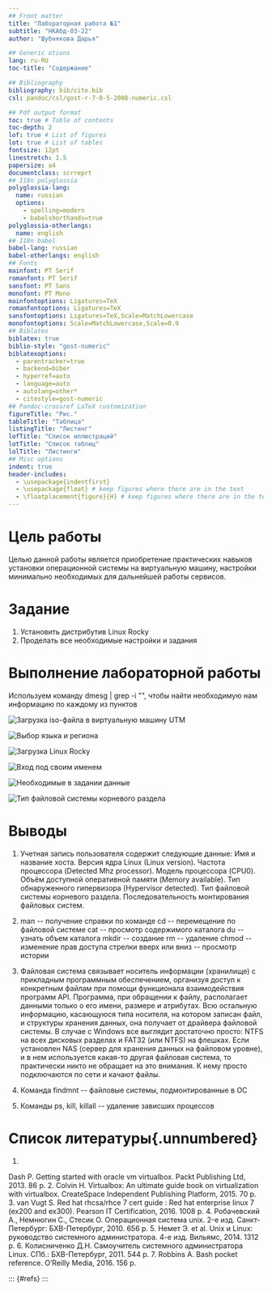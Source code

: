 ```yaml
---
## Front matter
title: "Лабораторная работа №1"
subtitle: "НКАбд-03-22"
author: "Шубнякова Дарья"

## Generic otions
lang: ru-RU
toc-title: "Содержание"

## Bibliography
bibliography: bib/cite.bib
csl: pandoc/csl/gost-r-7-0-5-2008-numeric.csl

## Pdf output format
toc: true # Table of contents
toc-depth: 2
lof: true # List of figures
lot: true # List of tables
fontsize: 12pt
linestretch: 1.5
papersize: a4
documentclass: scrreprt
## I18n polyglossia
polyglossia-lang:
  name: russian
  options:
    - spelling=modern
    - babelshorthands=true
polyglossia-otherlangs:
  name: english
## I18n babel
babel-lang: russian
babel-otherlangs: english
## Fonts
mainfont: PT Serif
romanfont: PT Serif
sansfont: PT Sans
monofont: PT Mono
mainfontoptions: Ligatures=TeX
romanfontoptions: Ligatures=TeX
sansfontoptions: Ligatures=TeX,Scale=MatchLowercase
monofontoptions: Scale=MatchLowercase,Scale=0.9
## Biblatex
biblatex: true
biblio-style: "gost-numeric"
biblatexoptions:
  - parentracker=true
  - backend=biber
  - hyperref=auto
  - language=auto
  - autolang=other*
  - citestyle=gost-numeric
## Pandoc-crossref LaTeX customization
figureTitle: "Рис."
tableTitle: "Таблица"
listingTitle: "Листинг"
lofTitle: "Список иллюстраций"
lotTitle: "Список таблиц"
lolTitle: "Листинги"
## Misc options
indent: true
header-includes:
  - \usepackage{indentfirst}
  - \usepackage{float} # keep figures where there are in the text
  - \floatplacement{figure}{H} # keep figures where there are in the text
---
```


# Цель работы

Целью данной работы является приобретение практических навыков установки операционной системы на виртуальную машину, настройки минимально необходимых для дальнейшей работы сервисов.

# Задание

1) Установить дистрибутив Linux Rocky
2) Проделать все необходимые настройки и задания

# Выполнение лабораторной работы

Используем команду dmesg | grep -i "", чтобы найти необходимую нам информацию по каждому из пунктов

![Загрузка iso-файла в виртуальную машину UTM](image/1.png)

![Выбор языка и региона](image/2.png)

![Загрузка Linux Rocky](image/3.png)

![Вход под своим именем](image/4.png)

![Необходимые в задании данные](image/5.png)

![Тип файловой системы корневого раздела](image/6.png)

# Выводы

1) Учетная запись пользователя содержит следующие данные:
Имя и название хоста.
Версия ядра Linux (Linux version).
Частота процессора (Detected Mhz processor).
Модель процессора (CPU0).
Объём доступной оперативной памяти (Memory available).
Тип обнаруженного гипервизора (Hypervisor detected).
Тип файловой системы корневого раздела.
Последовательность монтирования файловых систем.

2) man -- получение справки по команде
cd -- перемещение по файловой системе
cat -- просмотр содержимого каталога
du -- узнать объем каталога
mkdir -- создание
rm -- удаление
chmod --изменение прав доступа
стрелки вверх или вниз -- просмотр истории

3) Файловая система связывает носитель информации (хранилище) с прикладным программным обеспечением, организуя доступ к конкретным файлам при помощи функционала взаимодействия программ API. Программа, при обращении к файлу, располагает данными только о его имени, размере и атрибутах. Всю остальную информацию, касающуюся типа носителя, на котором записан файл, и структуры хранения данных, она получает от драйвера файловой системы.
В случае с Windows все выглядит достаточно просто: NTFS на всех дисковых разделах и FAT32 (или NTFS) на флешках. Если установлен NAS (сервер для хранения данных на файловом уровне), и в нем используется какая-то другая файловая система, то практически никто не обращает на это внимания. К нему просто подключаются по сети и качают файлы.

4) Команда findmnt -- файловые системы, подмонтированные в ОС

5) Команды ps, kill, killall -- удаление зависших процессов

# Список литературы{.unnumbered}

1.
Dash P. Getting started with oracle vm virtualbox. Packt Publishing Ltd, 2013. 86 p.
2.
Colvin H. Virtualbox: An ultimate guide book on virtualization with virtualbox. CreateSpace Independent Publishing Platform, 2015. 70 p.
3.
van Vugt S. Red hat rhcsa/rhce 7 cert guide : Red hat enterprise linux 7 (ex200 and ex300). Pearson IT Certification, 2016. 1008 p.
4.
Робачевский А., Немнюгин С., Стесик О. Операционная система unix. 2-е изд. Санкт-Петербург: БХВ-Петербург, 2010. 656 p.
5.
Немет Э. et al. Unix и Linux: руководство системного администратора. 4-е изд. Вильямс, 2014. 1312 p.
6.
Колисниченко Д.Н. Самоучитель системного администратора Linux. СПб.: БХВ-Петербург, 2011. 544 p.
7.
Robbins A. Bash pocket reference. O’Reilly Media, 2016. 156 p.

::: {#refs}
:::
